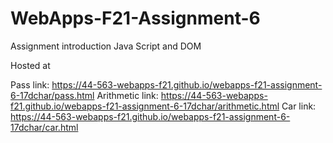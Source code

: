 # WebApps-F21-Assignment-6
Assignment introduction Java Script and DOM

Hosted at

Pass link: https://44-563-webapps-f21.github.io/webapps-f21-assignment-6-17dchar/pass.html
Arithmetic link: https://44-563-webapps-f21.github.io/webapps-f21-assignment-6-17dchar/arithmetic.html
Car link: https://44-563-webapps-f21.github.io/webapps-f21-assignment-6-17dchar/car.html
